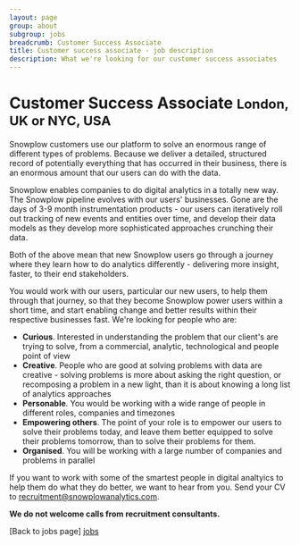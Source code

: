 ```yaml
---
layout: page
group: about
subgroup: jobs
breadcrumb: Customer Success Associate
title: Customer success associate - job description
description: What we're looking for our customer success associates
---
```

<h1>Customer Success Associate <small>London, UK or NYC, USA</small></h1>

Snowplow customers use our platform to solve an enormous range of different types of problems. Because we deliver a detailed, structured record of potentially everything that has occurred in their business, there is an enormous amount that our users can do with the data.

Snowplow enables companies to do digital analytics in a totally new way. The Snowplow pipeline evolves with our users' businesses. Gone are the days of 3-9 month instrumentation products - our users can iteratively roll out tracking of new events and entities over time, and develop their data models as they develop more sophisticated approaches crunching their data.

Both of the above mean that new Snowplow users go through a journey where they learn how to do analytics differently - delivering more insight, faster, to their end stakeholders.

You would work with our users, particular our new users, to help them through that journey, so that they become Snowplow power users within a short time, and start enabling change and better results within their respective businesses fast. We're looking for people who are:

* **Curious**. Interested in understanding the problem that our client's are trying to solve, from a commercial, analytic, technological and people point of view
* **Creative**. People who are good at solving problems with data are creative - solving problems is more about asking the right question, or recomposing a problem in a new light, than it is about knowing a long list of analytics approaches
* **Personable**. You would be working with a wide range of people in different roles, companies and timezones
* **Empowering others**. The point of your role is to empower our users to solve their problems today, and leave them better equipped to solve their problems tomorrow, than to solve their problems for them.
* **Organised**. You will be working with a large number of companies and problems in parallel

If you want to work with some of the smartest people in digital analtyics to help them do what they do better, we want to hear from you. Send your CV to recruitment@snowplowanalytics.com.

<strong>We do not welcome calls from recruitment consultants.</strong>

[Back to jobs page] [jobs]

[jobs]: /about/jobs.html
